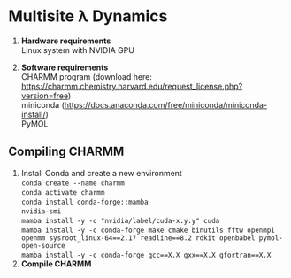# Multisite &lambda; Dynamics
1. **Hardware requirements**  
   Linux system with NVIDIA GPU
   
3. **Software requirements**  
   CHARMM program (download here: https://charmm.chemistry.harvard.edu/request_license.php?version=free)  
   miniconda (https://docs.anaconda.com/free/miniconda/miniconda-install/)  
   PyMOL
    
 ## Compiling CHARMM ##
   1. Install Conda and create a new environment  
   ```conda create --name charmm```  
   ```conda activate charmm```  
   ```conda install conda-forge::mamba```  
   ```nvidia-smi ```  
   ```mamba install -y -c "nvidia/label/cuda-x.y.y" cuda```  
   ```mamba install -y -c conda-forge make cmake binutils fftw openmpi openmm sysroot_linux-64==2.17 readline==8.2 rdkit openbabel pymol-open-source```  
   ```mamba install -y -c conda-forge gcc==X.X gxx==X.X gfortran==X.X ```    
   3. **Compile CHARMM**
